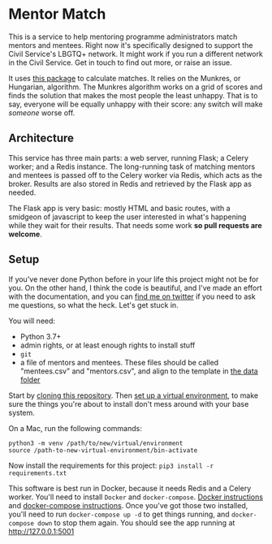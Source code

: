 # Mentor Match

This is a service to help mentoring programme administrators match mentors and mentees. Right now it's specifically designed to support the Civil Service's LBGTQ+ network. It might work if you run a different network in the Civil Service. Get in touch to find out more, or raise an issue.

It uses [this package](https://github.com/jonodrew/mentor-match-package) to calculate matches. It relies on the Munkres, or Hungarian, algorithm. The Munkres algorithm works on a grid of scores and finds the solution that makes the most people the least unhappy. That is to say, everyone will be equally unhappy with their score: any switch will
make *someone* worse off.

## Architecture
This service has three main parts: a web server, running Flask; a Celery worker; and a Redis instance. The long-running task of matching mentors and mentees is passed off to the Celery worker via Redis, which acts as the broker. Results are also stored in Redis and retrieved by the Flask app as needed.

The Flask app is very basic: mostly HTML and basic routes, with a smidgeon of javascript to keep the user interested in what's happening while they wait for their results. That needs some work **so pull requests are welcome**.

## Setup

If you've never done Python before in your life this project might not be for you. On the other hand, I think the code is
beautiful, and I've made an effort with the documentation, and you can [find me on twitter](https://www.twitter.com/jonodrew)
if you need to ask me questions, so what the heck. Let's get stuck in.

You will need:

- Python 3.7+
- admin rights, or at least enough rights to install stuff
- `git`
- a file of mentors and mentees. These files should be called "mentees.csv" and "mentors.csv", and align to the template in [the data folder](./app/static/data/small)

Start by [cloning this repository](https://docs.github.com/en/github/creating-cloning-and-archiving-repositories/cloning-a-repository-from-github/cloning-a-repository).
Then [set up a virtual environment](https://docs.python.org/3/library/venv.html), to make sure the things you're about to
install don't mess around with your base system.

On a Mac, run the following commands:

```
python3 -m venv /path/to/new/virtual/environment
source /path-to-new-virtual-environment/bin-activate
```

Now install the requirements for this project: `pip3 install -r requirements.txt`

This software is best run in Docker, because it needs Redis and a Celery worker. You'll need to install `Docker` and
`docker-compose`. [Docker instructions](https://docs.docker.com/engine/install/) and
[docker-compose instructions](https://docs.docker.com/compose/install/). Once you've got those two installed, you'll need to run `docker-compose up -d` to get things running, and `docker-compose down` to stop them again. You should see the app running at http://127.0.0.1:5001
